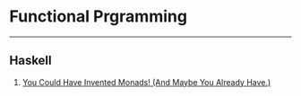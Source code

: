 # Functional Prgramming
--------

## Haskell
1. [You Could Have Invented Monads! (And Maybe You Already Have.)][monad1]


















[monad1]: http://blog.sigfpe.com/2006/08/you-could-have-invented-monads-and.html
